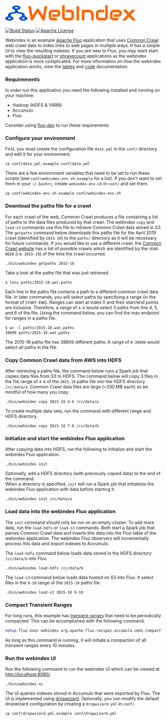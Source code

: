 ![Webindex][logo]
---
[![Build Status][ti]][tl] [![Apache License][li]][ll]

Webindex is an example [Apache Fluo][fluo] application that uses [Common Crawl][cc] web crawl
data to index links to web pages in multiple ways.  It has a simple UI to view the resulting
indexes.  If you are new to Fluo, you may want start with the [fluo-quickstart][qs] or 
[phrasecount][pc] applications as the webindex application is more complicated.  For more
information on how the webindex application works, view the [tables](docs/tables.md) and 
[code](docs/code-guide.md) documentation.

### Requirements

In order run this application you need the following installed and running on your
machine:

* Hadoop (HDFS & YARN)
* Accumulo
* Fluo

Consider using [fluo-dev] to run these requirements

### Configure your environment

First, you must create the configuration file `data.yml` in the `conf/` directory and edit it
for your environment.

    cp conf/data.yml.example conf/data.yml

There are a few environment variables that need to be set to run these scripts (see 
`conf/webindex-env.sh.example` for a list).  If you don't want to set them in your `~/.bashrc`, 
create `webindex-env.sh` in `conf/` and set them.

    cp conf/webindex-env.sh.example conf/webindex-env.sh

### Download the paths file for a crawl

For each crawl of the web, Common Crawl produces a file containing a list of paths to the data 
files produced by that crawl.  The webindex `copy` and `load-s3` commands use this file to 
retrieve Common Crawl data stored in S3. The `getpaths` command below downloads this paths 
file for the April 2015 crawl (identified by `2015-18`) to the `paths/` directory as it will 
be necessary for future commands.  If you would like to use a different crawl, the 
[Common Crawl website][cdata] has a list of possible crawls which are identified by the 
`YEAR-WEEK` (i.e. `2015-18`) of the time the crawl occurred.

    ./bin/webindex getpaths 2015-18

Take a look at the paths file that was just retrieved.

    $ less paths/2015-18.wat.paths 

Each line in the paths file contains a path to a different common crawl data file.  In later 
commands, you will select paths by specifying a range (in the format of `START-END`).  Ranges
can start at index 0 and their start/end points are inclusive.  Therefore, a range of `4-6` 
would select 3 paths from line 4, 5, and 6 of the file. Using the command below, you can 
find the max endpoint for ranges in a paths file.

    $ wc -l paths/2015-18.wat.paths 
    38609 paths/2015-18.wat.paths

The 2015-18 paths file has 38609 different paths.  A range of `0-38608` would select all 
paths in the file.

### Copy Common Crawl data from AWS into HDFS

After retrieving a paths file, the command below runs a Spark job that copies data files from S3 
to HDFS.  The command below will copy 3 files in the file range of `4-6` of the `2015-18` paths 
file into the HDFS directory `/cc/data/a`.  Common Crawl data files are large (~330 MB each) so
be mindful of how many you copy.

    ./bin/webindex copy 2015-18 4-6 /cc/data/a

To create multiple data sets, run the command with different range and HDFS directory.

    ./bin/webindex copy 2015-18 7-8 /cc/data/b

### Initialize and start the webindex Fluo application

After copying data into HDFS, run the following to initialize and start the webindex
Fluo application.

    ./bin/webindex init

Optionally, add a HDFS directory (with previously copied data) to the end of the command.  
When a directory is specified, `init` will run a Spark job that initializes the webindex
Fluo application with data before starting it.
    
    ./bin/webindex init /cc/data/a

### Load data into the webindex Fluo application

The `init` command should only be run on an empty cluster.  To add more data, run the 
`load-hdfs` or `load-s3` commands.  Both start a Spark job that parses Common Crawl data 
and inserts this data into the Fluo table of the webindex application.  The webindex Fluo 
observers will incrementally process this data and export indexes to Accumulo.

The `load-hdfs` command below loads data stored in the HDFS directory `/cc/data/b` into 
Fluo.

    ./bin/webindex load-hdfs /cc/data/b

The `load-s3` command below loads data hosted on S3 into Fluo.  It select files in the 
`9-10` range of the `2015-18` paths file.

    ./bin/webindex load-s3 2015-18 9-10

### Compact Transient Ranges

For long runs, this example has [transient ranges][transient] that need to be 
periodically compacted.  This can be accomplished with the following command.

```bash
nohup fluo exec webindex org.apache.fluo.recipes.accumulo.cmds.CompactTransient 600 &> your_log_file.log &
```

As long as this command is running, it will initiate a compaction of all transient 
ranges every 10 minutes.

### Run the webindex UI

Run the following command to run the webindex UI which can be viewed at 
[http://localhost:8080/](http://localhost:8080/).

    ./bin/webindex ui

The UI queries indexes stored in Accumulo that were exported by Fluo.  The UI is 
implemented using [dropwizard].  Optionally, you can modify the default dropwizard 
configuration by creating a `dropwizard.yml` in `conf/`.
    
    cp conf/dropwizard.yml.example conf/dropwizard.yml

[fluo]: https://fluo.apache.org/
[qs]: https://github.com/fluo-io/fluo-quickstart
[pc]: https://github.com/fluo-io/phrasecount
[fluo-dev]: https://github.com/fluo-io/fluo-dev
[dropwizard]: http://dropwizard.io/
[cc]: https://commoncrawl.org/
[cdata]: https://commoncrawl.org/the-data/get-started/
[transient]: https://github.com/apache/fluo-recipes/blob/master/docs/transient.md
[ti]: https://travis-ci.org/fluo-io/webindex.svg?branch=master
[tl]: https://travis-ci.org/fluo-io/webindex
[li]: http://img.shields.io/badge/license-ASL-blue.svg
[ll]: https://github.com/fluo-io/webindex/blob/master/LICENSE
[logo]: contrib/webindex.png
